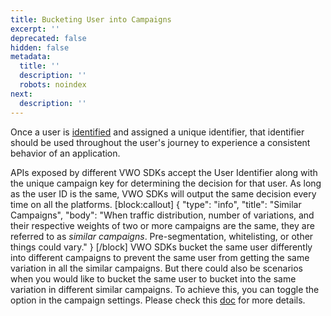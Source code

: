 ```yaml
---
title: Bucketing User into Campaigns
excerpt: ''
deprecated: false
hidden: false
metadata:
  title: ''
  description: ''
  robots: noindex
next:
  description: ''
---
```

Once a user is [identified](https://developers.vwo.com/docs/identify-users) and assigned a unique identifier, that identifier should be used throughout the user's journey to experience a consistent behavior of an application.

APIs exposed by different VWO SDKs accept the User Identifier along with the unique campaign key for determining the decision for that user. As long as the user ID is the same, VWO SDKs will output the same decision every time on all the platforms.
[block:callout]
{
  "type": "info",
  "title": "Similar Campaigns",
  "body": "When traffic distribution, number of variations, and their respective weights of two or more campaigns are the same, they are referred to as *similar campaigns*. Pre-segmentation, whitelisting, or other things could vary."
}
[/block]
VWO SDKs bucket the same user differently into different campaigns to prevent the same user from getting the same variation in all the similar campaigns.
But there could also be scenarios when you would like to bucket the same user to bucket into the same variation in different similar campaigns. To achieve this, you can toggle the option in the campaign settings. Please check this [doc](https://developers.vwo.com/docs/campaign-bucketing-seed) for more details.